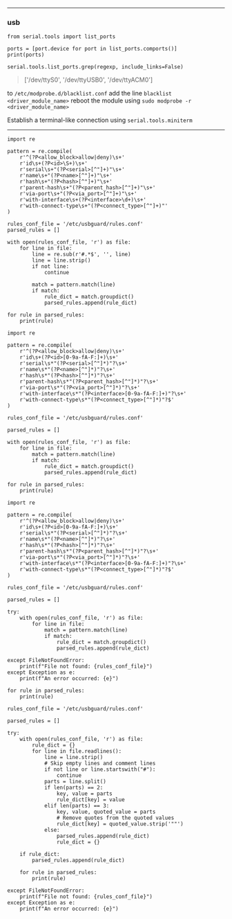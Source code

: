 
<hr>

### usb
```
from serial.tools import list_ports

ports = [port.device for port in list_ports.comports()]
print(ports)
```

```serial.tools.list_ports.grep(regexp, include_links=False)```


> ['/dev/ttyS0', '/dev/ttyUSB0', '/dev/ttyACM0']

to ``` /etc/modprobe.d/blacklist.conf ``` add the line ``` blacklist <driver_module_name> ```
reboot the module using ``` sudo modprobe -r <driver_module_name> ```

Establish a terminal-like connection using ```serial.tools.miniterm```


<hr>

```
import re

pattern = re.compile(
    r'^(?P<allow_block>allow|deny)\s+'
    r'id\s+(?P<id>\S+)\s+'
    r'serial\s+"(?P<serial>[^"]+)"\s+'
    r'name\s+"(?P<name>[^"]+)"\s+'
    r'hash\s+"(?P<hash>[^"]+)"\s+'
    r'parent-hash\s+"(?P<parent_hash>[^"]+)"\s+'
    r'via-port\s+"(?P<via_port>[^"]+)"\s+'
    r'with-interface\s+(?P<interface>\d+)\s+'
    r'with-connect-type\s+"(?P<connect_type>[^"]+)"'
)

rules_conf_file = '/etc/usbguard/rules.conf'
parsed_rules = []

with open(rules_conf_file, 'r') as file:
    for line in file:
        line = re.sub(r'#.*$', '', line)
        line = line.strip()
        if not line:
            continue

        match = pattern.match(line)
        if match:
            rule_dict = match.groupdict()
            parsed_rules.append(rule_dict)

for rule in parsed_rules:
    print(rule)

```



```
import re

pattern = re.compile(
    r'^(?P<allow_block>allow|deny)\s+'
    r'id\s+(?P<id>[0-9a-fA-F:]+)\s+'
    r'serial\s*"(?P<serial>[^"]*)"?\s+'
    r'name\s*"(?P<name>[^"]*)"?\s+'
    r'hash\s*"(?P<hash>[^"]*)"?\s+'
    r'parent-hash\s*"(?P<parent_hash>[^"]*)"?\s+'
    r'via-port\s*"(?P<via_port>[^"]*)"?\s+'
    r'with-interface\s*"(?P<interface>[0-9a-fA-F:]+)"?\s+'
    r'with-connect-type\s*"(?P<connect_type>[^"]*)"?$'
)

rules_conf_file = '/etc/usbguard/rules.conf'

parsed_rules = []

with open(rules_conf_file, 'r') as file:
    for line in file:
        match = pattern.match(line)
        if match:
            rule_dict = match.groupdict()
            parsed_rules.append(rule_dict)

for rule in parsed_rules:
    print(rule)

```


```
import re

pattern = re.compile(
    r'^(?P<allow_block>allow|deny)\s+'
    r'id\s+(?P<id>[0-9a-fA-F:]+)\s+'
    r'serial\s*"(?P<serial>[^"]*)"?\s+'
    r'name\s*"(?P<name>[^"]*)"?\s+'
    r'hash\s*"(?P<hash>[^"]*)"?\s+'
    r'parent-hash\s*"(?P<parent_hash>[^"]*)"?\s+'
    r'via-port\s*"(?P<via_port>[^"]*)"?\s+'
    r'with-interface\s*"(?P<interface>[0-9a-fA-F:]+)"?\s+'
    r'with-connect-type\s*"(?P<connect_type>[^"]*)"?$'
)

rules_conf_file = '/etc/usbguard/rules.conf'

parsed_rules = []

try:
    with open(rules_conf_file, 'r') as file:
        for line in file:
            match = pattern.match(line)
            if match:
                rule_dict = match.groupdict()
                parsed_rules.append(rule_dict)

except FileNotFoundError:
    print(f"File not found: {rules_conf_file}")
except Exception as e:
    print(f"An error occurred: {e}")

for rule in parsed_rules:
    print(rule)

```


```
rules_conf_file = '/etc/usbguard/rules.conf'

parsed_rules = []

try:
    with open(rules_conf_file, 'r') as file:
        rule_dict = {}
        for line in file.readlines():
            line = line.strip()
            # Skip empty lines and comment lines
            if not line or line.startswith("#"):
                continue
            parts = line.split()
            if len(parts) == 2:
                key, value = parts
                rule_dict[key] = value
            elif len(parts) == 3:
                key, value, quoted_value = parts
                # Remove quotes from the quoted values
                rule_dict[key] = quoted_value.strip('""')
            else:
                parsed_rules.append(rule_dict)
                rule_dict = {}

    if rule_dict:
        parsed_rules.append(rule_dict)

    for rule in parsed_rules:
        print(rule)

except FileNotFoundError:
    print(f"File not found: {rules_conf_file}")
except Exception as e:
    print(f"An error occurred: {e}")

```


